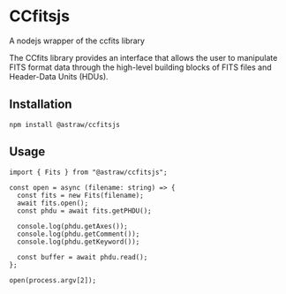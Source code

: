 CCfitsjs
===

A nodejs wrapper of the ccfits library

The CCfits library provides an interface that allows the user to manipulate FITS format data through the high-level building blocks of FITS files and Header-Data Units (HDUs).

Installation
---

```
npm install @astraw/ccfitsjs
```

Usage
---

```
import { Fits } from "@astraw/ccfitsjs";

const open = async (filename: string) => {
  const fits = new Fits(filename);
  await fits.open();
  const phdu = await fits.getPHDU();

  console.log(phdu.getAxes());
  console.log(phdu.getComment());
  console.log(phdu.getKeyword());

  const buffer = await phdu.read();
};

open(process.argv[2]);
```

